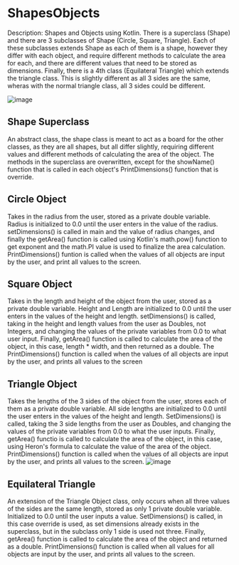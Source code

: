 # ShapesObjects
Description: Shapes and Objects using Kotlin. There is a superclass (Shape) and there are 3 subclasses of Shape (Circle, Square, Triangle). 
Each of these subclasses extends Shape as each of them is a shape, however they differ with each object, and require different methods to calculate
the area for each, and there are different values that need to be stored as dimensions. Finally, there is a 4th class (Equilateral Triangle) which
extends the triangle class. This is slightly different as all 3 sides are the same, wheras with the normal triangle class, all 3 sides could be different.

![image](https://user-images.githubusercontent.com/89669624/151084846-21fbec33-4950-4b8f-a8a8-4053a95eddf2.png)

## Shape Superclass
An abstract class, the shape class is meant to act as a board for the other classes, as they are all shapes, but all differ slightly, requiring different
values and different methods of calculating the area of the object. The methods in the superclass are overwritten, except for the showName() function that is
called in each object's PrintDimensions() function that is override.

## Circle Object
Takes in the radius from the user, stored as a private double variable. Radius is initialized to 0.0 until the user enters in the value of the radius.
setDimensions() is called in main and the value of radius changes, and finally the getArea() function is called using Kotlin's math.pow() function to get
exponent and the math.PI value is used to finalize the area calculation. PrintDimensions() funtion is called when the values of all objects are input by the
user, and print all values to the screen.

## Square Object
Takes in the length and height of the object from the user, stored as a private double variable. Height and Length are initialized to 0.0 until the user
enters in the values of the height and length. setDimensions() is called, taking in the height and length values from the user as Doubles, not Integers,
and changing the values of the private variables from 0.0 to what user input. Finally, getArea() function is called to calculate the area of the object,
in this case, length * width, and then returned as a double. The PrintDimensions() function is called when the values of all objects are input by the user, 
and prints all values to the screen

## Triangle Object
Takes the lengths of the 3 sides of the object from the user, stores each of them as a private double variable. All side lengths are initialized to 0.0 until the
user enters in the values of the height and length. SetDimensions() is called, taking the 3 side lengths from the user as Doubles, and changing the values of the
private variables from 0.0 to what the user inputs. Finally, getArea() functio is called to calculate the area of the object, in this case, using Heron's formula
to calculate the value of the area of the object. PrintDimensions() function is called when the values of all objects are input by the user, and prints all values
to the screen.
![image](https://user-images.githubusercontent.com/89669624/151084769-fe553cfe-c961-4b8b-bf13-4fd76f1feb9c.png)

## Equilateral Triangle
An extension of the Triangle Object class, only occurs when all three values of the sides are the same length, stored as only 1 private double variable. Initialized
to 0.0 until the user inputs a value. SetDimensions() is called, in this case override is used, as set dimensions already exists in the superclass, but in the subclass
only 1 side is used not three. Finally, getArea() function is called to calculate the area of the object and returned as a double. PrintDimensions() function is called
when all values for all objects are input by the user, and prints all values to the screen.
